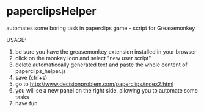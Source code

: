 # paperclipsHelper
automates some boring task in paperclips game - script for Greasemonkey

USAGE: 
1) be sure you have the greasemonkey extension installed in your browser
2) click on the monkey icon and select "new user script"
3) delete automaticcally generated text and paste the whole content of paperclips_helper.js
4) save (ctrl+s)
5) go to http://www.decisionproblem.com/paperclips/index2.html
6) you will se a new panel on the right side, allowing you to automate some tasks
7) have fun
